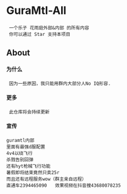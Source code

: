 # GuraMtl-All
 	 一个乐子 花雨庭外部&内部 的所有内容
     你可以通过 Star 支持本项目

## About

#### 为什么

 	 因为一些原因，我只能用群内大部分人No IQ形容.

#### 更多

 	 此仓库将会持续更新

#### 宣传

    guramtl内部
    里面有最强d服配置
    4v4以绕飞行
    杀戮告别回弹
    还有hyt枪械飞行功能
    暑假即将结束竟然只卖25r
    而且还有远程服务wow（群主亲自远程）
    直通车2394465090   效果视频在抖音搜43680078235